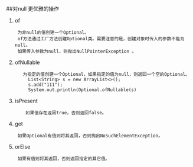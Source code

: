 ##对null 更优雅的操作

1.  of  
    ```aidl
     为非null的值创建一个Optional。  
     of方法通过工厂方法创建Optional类。需要注意的是，创建对象时传入的参数不能为null。  
     如果传入参数为null，则抛出NullPointerException 。
    ```
2. ofNullable  
    ```aidl
       为指定的值创建一个Optional，如果指定的值为null，则返回一个空的Optional。   
         List<String> s = new ArrayList<>();
         s.add("111");
         System.out.println(Optional.ofNullable(s)
    ```
3.  isPresent    
    ```aidl
        如果值存在返回true，否则返回false。
    ```
4.  get  
    ```aidl
     如果Optional有值则将其返回，否则抛出NoSuchElementException。
    ```     
5.  orElse  
    ```aidl
     如果有值则将其返回，否则返回指定的其它值。  
    
        
    ```